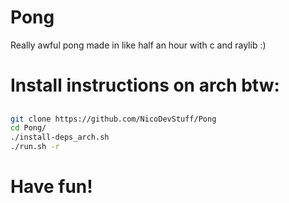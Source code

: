 # Pong
Really awful pong made in like  half an hour with c and raylib :)

# Install instructions on arch btw:
## 
``` bash
git clone https://github.com/NicoDevStuff/Pong
cd Pong/
./install-deps_arch.sh
./run.sh -r
```

# Have fun!

